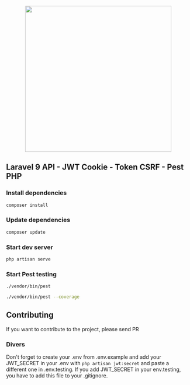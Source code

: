 <p align="center"><a href="https://laravel.com" target="_blank"><img src="https://raw.githubusercontent.com/laravel/art/master/logo-lockup/5%20SVG/2%20CMYK/1%20Full%20Color/laravel-logolockup-cmyk-red.svg" width="400"></a></p>

## Laravel 9 API - JWT Cookie - Token CSRF - Pest PHP

### Install dependencies

```bash
composer install
```

### Update dependencies

```bash
composer update
```

### Start dev server

```bash
php artisan serve
```

### Start Pest testing

```bash
./vendor/bin/pest
```
```bash
./vendor/bin/pest --coverage
```

## Contributing

If you want to contribute to the project, please send PR

### Divers

Don't forget to create your .env from .env.example and add your JWT_SECRET in your .env with `php artisan jwt:secret` and paste a different one in .env.testing. If you add JWT_SECRET in your env.testing, you have to add this file to your .gitignore.
